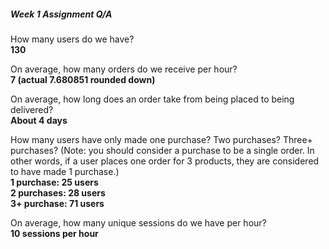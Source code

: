 ##### Week 1 Assignment Q/A

How many users do we have?   
**130**

On average, how many orders do we receive per hour?    
**7 (actual 7.680851 rounded down)**

On average, how long does an order take from being placed to being delivered?   
**About 4 days** 

How many users have only made one purchase? Two purchases? Three+ purchases? (Note: you should consider a purchase to be a single order. In other words, if a user places one order for 3 products, they are considered to have made 1 purchase.)  
**1 purchase: 25 users**  
**2 purchases: 28 users**  
**3+ purchase: 71 users**  

On average, how many unique sessions do we have per hour?  
**10 sessions per hour**
